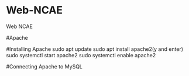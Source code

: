 # Web-NCAE
Web NCAE

#Apache

#Installing Apache
sudo apt update
sudo apt install apache2(y and enter)
sudo systemctl start apache2
sudo systemctl enable apache2

#Connecting Apache to MySQL
